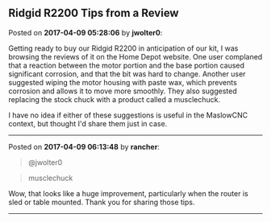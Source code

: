 ## Ridgid R2200 Tips from a Review
Posted on **2017-04-09 05:28:06** by **jwolter0**:

Getting ready to buy our Ridgid R2200 in anticipation of our kit, I was browsing the reviews of it on the Home Depot website. One user complaned that a reaction between the motor portion and the base portion caused significant corrosion, and that the bit was hard to change. Another user suggested wiping the motor housing with paste wax, which prevents corrosion and allows it to move more smoothly. They also suggested replacing the stock chuck with a product called a musclechuck.



I have no idea if either of these suggestions is useful in the MaslowCNC context, but thought I'd share them just in case.

---

Posted on **2017-04-09 06:13:48** by **rancher**:

> @jwolter0

> musclechuck

Wow, that looks like a huge improvement, particularly when the router is sled or table mounted.  Thank you for sharing those tips.

---

